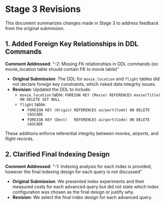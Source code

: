 # Stage 3 Revisions

This document summarizes changes made in Stage 3 to address feedback from the original submission.

## 1. Added Foreign Key Relationships in DDL Commands
**Comment Addressed**: “-2: Missing FK relationships in DDL commands (ex: movie_location table should contain FK to movie table)”

- **Original Submission**: The DDL for `movie_location` and `flight` tables did not declare foreign key constraints, which risked data integrity issues.
- **Revision**: Updated the DDL to include:
  - `movie_location` table: `FOREIGN KEY (Movie) REFERENCES movie(Title) ON DELETE SET NULL` 
  - `flight` table:
    - `FOREIGN KEY (Origin) REFERENCES airport(Code) ON DELETE CASCADE`
    - `FOREIGN KEY (Dest)   REFERENCES airport(Code) ON DELETE CASCADE` 

These additions enforce referential integrity between movies, airports, and flight records.

## 2. Clarified Final Indexing Design
**Comment Addressed**: “-1: Indexing analysis for each index is provided, however the final indexing design for each query is not discussed”

- **Original Submission**: We presented index experiments and their measured costs for each advanced query but did not state which index configuration was chosen as the final design or justify why.
- **Revision**: We select the final index design for each advanced query.

